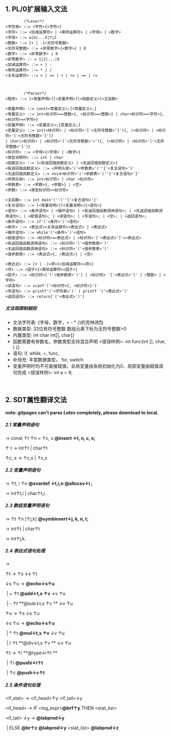 ## 1. PL/0扩展输入文法

```
        /*Lexer*/
<字符串> ::= <字符>{<字符>}
<字符> ::= <加减运算符> | <乘除运算符> | <字母> | <数字>
<字母> ::= a|b|...X|Y|Z
<整数> ::= [+ | -]<无符号整数>
<无符号整数> ::= <非零数字>{<数字>} | 0
<数字> ::= <非零数字> | 0
<非零数字> :: = 1|2|...|9
<加减运算符> ::= + | -
<乘除运算符> ::= * | /
<关系运算符> ::= > | >= | < | <= | == | !=



        /*Parser*/
<程序> ::= [<常量声明>][<变量声明>][<函数定义>]<主函数>

<常量声明> ::= const<常量定义>;{<常量定义>;}
<常量定义> ::= int<标识符>=<整数>{, <标识符>=<整数>} | char<标识符>=<字符>{, <标识符>=<字符>}
<变量声明> ::= <变量定义>;{变量定义;}
<变量定义> ::= int(<标识符> | <标识符>'['<无符号整数>']'){, (<标识符> | <标识符>'['<无符号整数>']')}
| char(<标识符> | <标识符>'['<无符号整数>'>'){, (<标识符> | <标识符>'['<无符号整数>']')}
<标识符> ::= <字母>{<字母> | <数字>}
<类型说明符> ::= int | char 
<函数定义> ::= {<有返回值函数定义> | <无返回值函数定义>}
<有返回值函数定义> ::= <声明头部>'('<参数表>')''{'<复合语句>'}'
<无返回值函数定义> ::= void<标识符>'('<参数表>')''{'<复合语句>'}'
<声明头部> ::= int<标识符> | char <标识符>
<参数表> ::= <参数>{, <参数>} | <空>
<参数> ::= <类型标识符><标识符>

<主函数> ::= int main'('')''{'<复合语句>'}'
<复合语句> ::= [<常量说明>][<变量说明>]{<语句>}
<语句> ::= <条件语句> | <循环语句> | <有返回值函数调用语句>; | <无返回值函数调用语句>; | <赋值语句>; | <读语句>; | <写语句>; | <空>; | <返回语句>;
<条件语句> ::= if'('<条件>')'<语句>
<条件> ::= <表达式><关系运算符><表达式> | <表达式>
<循环语句> ::= while'('<条件>')'<语句>
<赋值语句> ::= <标识符>=<表达式> | <标识符>'['<表达式>']'=<表达式>
<有返回值函数调用语句> ::= <标识符>'('<值参数表>')'
<无返回值函数调用语句> ::= <标识符>'('<值参数表>')'
<值参数表> ::= <表达式>{, <表达式>} | <空>

<表达式> ::= [+ | -]<项>{<加减运算符><项>} 
<项> ::= <因子>{<乘除运算符><因子>}
<因子> ::= <标识符>['('<值参数表>')'] | <标识符> '['<表达式>']' | <整数> | <字符>
<读语句> ::= scanf'('<标识符>{, <标识符>}')'
<写语句> ::= printf'('<字符串>')' | printf '('<表达式>')'
<返回语句> ::= return['('<表达式>')']
```
##### 文法现限制细则

* 文法字符表: {字母，数字，+ - \* \/}的克林闭包  
* 数据类型: 32位有符号整数   数组元素下标为无符号整数>0  
* 内置类型: int char int[], char[]
* 函数需要有参数名，参数类型支持混合声明  <错误样例>: int func(int [], char, ) {}
* 语句: if, while, =, func, 
* 补待充: 丰富数据类型， for, switch
* 变量声明时均不可直接赋值，全局变量由系统初始化为0，局部变量由赋值语句完成  <错误样例>: int a = 9;

  

​    



## 2. SDT属性翻译文法  

  

**note: gitpages can't parse *Latex* completely, please download to local.**

##### 2.1 常量声明语句

<const del>  $\rightarrow$  const  <type>$\uparrow$t   <entity>$\uparrow$n   =  <const expr>$\uparrow$c, s   **@insert $\downarrow$t, n, c, s;**

<type> $\uparrow$ t    $\rightarrow$   int$\uparrow$t  |   char$\uparrow$t   

<const expr>$\uparrow$c, s   $\rightarrow$  <integer const>$\uparrow$c,s   | <char const>$\uparrow$c,s

 

##### 2.2 变量声明语句

<svar del> $\rightarrow$   <type> $\uparrow$t, i  <entity>$\uparrow$n  **@svardef $\downarrow$t,i,n   @allocsv$\downarrow$i ;**

<type> $\rightarrow$  int$\uparrow$t,i | char$\uparrow$t,i.   



##### 2.3 数组变量声明语句

<array del> $\rightarrow$  <type>$\uparrow$t  <entity>$\uparrow$n  [<dem>$\uparrow$j,k] **@symbinsert$\downarrow$j, k, n, t;**

<type>  $\rightarrow$   int$\uparrow$t | char$\uparrow$t

<dem> $\rightarrow$ int$\uparrow$j,k.

  

##### 2.4 表达式语句处理

<expression> $\rightarrow$ <expr>

<expr> $\uparrow$t  $\rightarrow$ <term>$\uparrow$s  <terms>$\downarrow$s $\uparrow$t  

<terms> $\downarrow$s $\uparrow$u $\rightarrow$  **@echo$\downarrow$s$\uparrow$u**

​				 |  + <term>$\uparrow$t **@add$\downarrow$t,s  $\uparrow$v**   <terms>$\downarrow$v $\uparrow$u

​    			 |  -  <term>$\uparrow$t **@sub$\downarrow$t,s  $\uparrow$v **   <terms>$\downarrow$v $\uparrow$u

<term>$\uparrow$u  $\rightarrow$ <factor>$\uparrow$s  <factors>$\downarrow$s $\uparrow$u

<factors> $\downarrow$s $\uparrow$u $\rightarrow$  **@echo$\downarrow$s$\uparrow$u**

​				 |  * <factor>$\uparrow$t **@mul$\downarrow$t,s  $\uparrow$v**   <factors>$\downarrow$v $\uparrow$u

​    			 |  / <factor>$\uparrow$t  **@div$\downarrow$t,s  $\uparrow$v **   <factors>$\downarrow$v $\uparrow$u

<factor> $\uparrow$t   $\rightarrow$  <avriable>$\uparrow$i **@type$\downarrow$i$\uparrow$t **

​				  |  <integer>$\uparrow$i **@pushi$\downarrow$i$\uparrow$t**

​				   |  <char>$\uparrow$c  **@push$\downarrow$c$\uparrow$t**

 

##### 2.5 条件语句处理

<if_stat> $\rightarrow$  <if_head>$\uparrow$y <if_tail>$\downarrow$y

<if_head> $\rightarrow$  IF <log_expr>**@brf$\uparrow$y** THEN <stat_list>

<if_tail> $\downarrow$y  $\rightarrow$  **@labprod$\downarrow$y**

​							| ELSE **@br$\uparrow$z** **@labprod$\downarrow$y**  <stat_list> **@labprod$\downarrow$z**











































